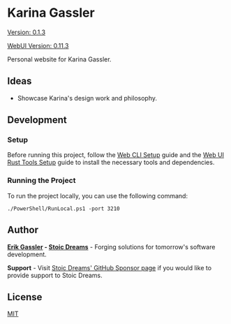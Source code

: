 # Karina Gassler

[Version: 0.1.3](https://github.com/StoicDreams/KarinaGassler)

[WebUI Version: 0.11.3](https://github.com/StoicDreams/WebUI)

Personal website for Karina Gassler.

## Ideas

- Showcase Karina's design work and philosophy.

## Development

### Setup

Before running this project, follow the [Web CLI Setup](https://webui.stoicdreams.com/tools/cli) guide and the [Web UI Rust Tools Setup](https://webui.stoicdreams.com/tools/rust) guide to install the necessary tools and dependencies.

### Running the Project

To run the project locally, you can use the following command:

```terminal:Run the project from the root directory
./PowerShell/RunLocal.ps1 -port 3210
```

## Author

**[Erik Gassler](https://www.erikgassler.com) - [Stoic Dreams](https://www.stoicdreams.com)** - Forging solutions for tomorrow's software development.

**Support** - Visit [Stoic Dreams' GitHub Sponsor page](https://github.com/sponsors/StoicDreams) if you would like to provide support to Stoic Dreams.

## License

[MIT](LICENSE)
